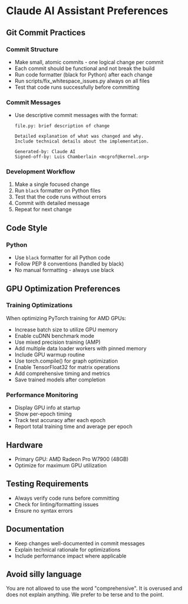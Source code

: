 # Claude AI Assistant Preferences

## Git Commit Practices

### Commit Structure
- Make small, atomic commits - one logical change per commit
- Each commit should be functional and not break the build
- Run code formatter (black for Python) after each change
- Run scripts/fix_whitespace_issues.py always on all files
- Test that code runs successfully before committing

### Commit Messages
- Use descriptive commit messages with the format:
  ```
  file.py: brief description of change

  Detailed explanation of what was changed and why.
  Include technical details about the implementation.

  Generated-by: Claude AI
  Signed-off-by: Luis Chamberlain <mcgrof@kernel.org>
  ```

### Development Workflow
1. Make a single focused change
2. Run `black` formatter on Python files
3. Test that the code runs without errors
4. Commit with detailed message
5. Repeat for next change

## Code Style

### Python
- Use `black` formatter for all Python code
- Follow PEP 8 conventions (handled by black)
- No manual formatting - always use black

## GPU Optimization Preferences

### Training Optimizations
When optimizing PyTorch training for AMD GPUs:
- Increase batch size to utilize GPU memory
- Enable cuDNN benchmark mode
- Use mixed precision training (AMP)
- Add multiple data loader workers with pinned memory
- Include GPU warmup routine
- Use torch.compile() for graph optimization
- Enable TensorFloat32 for matrix operations
- Add comprehensive timing and metrics
- Save trained models after completion

### Performance Monitoring
- Display GPU info at startup
- Show per-epoch timing
- Track test accuracy after each epoch
- Report total training time and average per epoch

## Hardware
- Primary GPU: AMD Radeon Pro W7900 (48GB)
- Optimize for maximum GPU utilization

## Testing Requirements
- Always verify code runs before committing
- Check for linting/formatting issues
- Ensure no syntax errors

## Documentation
- Keep changes well-documented in commit messages
- Explain technical rationale for optimizations
- Include performance impact where applicable

## Avoid silly language

You are not allowed to use the word "comprehensive". It is overused
and does not explain anything. We prefer to be terse and to the point.
